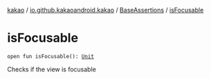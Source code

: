 [kakao](../../index.md) / [io.github.kakaoandroid.kakao](../index.md) / [BaseAssertions](index.md) / [isFocusable](./is-focusable.md)

# isFocusable

`open fun isFocusable(): `[`Unit`](https://kotlinlang.org/api/latest/jvm/stdlib/kotlin/-unit/index.html)

Checks if the view is focusable

